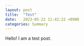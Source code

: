 ```yaml
---
layout: post
title:  "Test"
date:   2023-05-22 11:42:22 +0900
categories: Summary
---
```

Hello! I am a test post.
